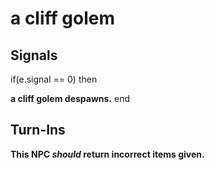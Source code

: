 # a cliff golem

## Signals

if(e.signal == 0) then


**a cliff golem despawns.**
end

## Turn-Ins



**This NPC *should* return incorrect items given.**






